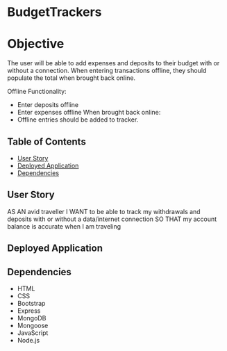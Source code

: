 # BudgetTrackers

# Objective
The user will be able to add expenses and deposits to their budget with or without a connection. When entering transactions offline, they should populate the total when brought back online.

Offline Functionality:
  * Enter deposits offline
  * Enter expenses offline
When brought back online:
  * Offline entries should be added to tracker.

## Table of Contents

* [User Story](#user-story)
* [Deployed Application](#deployed-application)
* [Dependencies](#dependencies)

## User Story
AS AN avid traveller
I WANT to be able to track my withdrawals and deposits with or without a data/internet connection
SO THAT my account balance is accurate when I am traveling

## Deployed Application

## Dependencies 
* HTML
* CSS
* Bootstrap
* Express
* MongoDB
* Mongoose
* JavaScript
* Node.js
